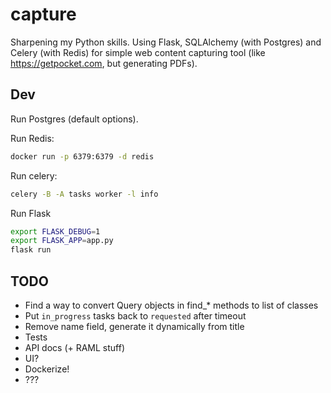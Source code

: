 # capture

Sharpening my Python skills. Using Flask, SQLAlchemy (with Postgres) and Celery (with Redis) for simple web content capturing tool (like https://getpocket.com, but generating PDFs).

## Dev

Run Postgres (default options).

Run Redis:

```bash
docker run -p 6379:6379 -d redis
```

Run celery:

```bash
celery -B -A tasks worker -l info
```

Run Flask

```bash
export FLASK_DEBUG=1
export FLASK_APP=app.py
flask run
```

## TODO

- Find a way to convert Query objects in find_* methods to list of classes
- Put `in_progress` tasks back to `requested` after timeout
- Remove name field, generate it dynamically from title
- Tests
- API docs (+ RAML stuff)
- UI?
- Dockerize!
- ???
